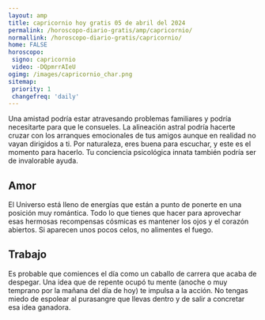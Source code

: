 ```yaml
---
layout: amp
title: capricornio hoy gratis 05 de abril del 2024 
permalink: /horoscopo-diario-gratis/amp/capricornio/
normallink: /horoscopo-diario-gratis/capricornio/
home: FALSE
horoscopo:
 signo: capricornio
 video: -DQpmrrAIeU
ogimg: /images/capricornio_char.png
sitemap:
 priority: 1
 changefreq: 'daily'
---
```



Una amistad podría estar atravesando problemas familiares y podría necesitarte para que le consueles. La alineación astral podría hacerte cruzar con los arranques emocionales de tus amigos aunque en realidad no vayan dirigidos a ti. Por naturaleza, eres buena para escuchar, y este es el momento para hacerlo. Tu conciencia psicológica innata también podría ser de invalorable ayuda.

## Amor

El Universo está lleno de energías que están a punto de ponerte en una posición muy romántica. Todo lo que tienes que hacer para aprovechar esas hermosas recompensas cósmicas es mantener los ojos y el corazón abiertos. Si aparecen unos pocos celos, no alimentes el fuego.

## Trabajo

Es probable que comiences el día como un caballo de carrera que acaba de despegar. Una idea que de repente ocupó tu mente (anoche o muy temprano por la mañana del día de hoy) te impulsa a la acción. No tengas miedo de espolear al purasangre que llevas dentro y de salir a concretar esa idea ganadora.